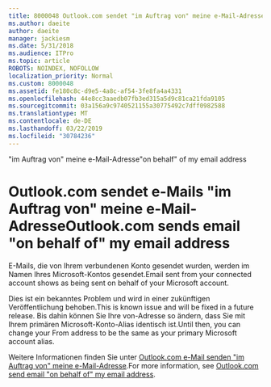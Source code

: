 ```yaml
---
title: 8000048 Outlook.com sendet "im Auftrag von" meine e-Mail-Adresse
ms.author: daeite
author: daeite
manager: jackiesm
ms.date: 5/31/2018
ms.audience: ITPro
ms.topic: article
ROBOTS: NOINDEX, NOFOLLOW
localization_priority: Normal
ms.custom: 8000048
ms.assetid: fe180c8c-d9e5-4a8c-af54-3fe8fa4a4331
ms.openlocfilehash: 44e8cc3aaedb07fb3ed315a5d9c81ca21fda9105
ms.sourcegitcommit: 03a156a9c9740521155a30775492c7dff0982588
ms.translationtype: MT
ms.contentlocale: de-DE
ms.lasthandoff: 03/22/2019
ms.locfileid: "30784236"
---
```

<span data-ttu-id="02bdb-102">"im Auftrag von" meine e-Mail-Adresse</span><span class="sxs-lookup"><span data-stu-id="02bdb-102">"on behalf" of my email address</span></span>

# <a name="outlookcom-sends-email-on-behalf-of-my-email-address"></a><span data-ttu-id="02bdb-103">Outlook.com sendet e-Mails "im Auftrag von" meine e-Mail-Adresse</span><span class="sxs-lookup"><span data-stu-id="02bdb-103">Outlook.com sends email "on behalf of" my email address</span></span>

<span data-ttu-id="02bdb-104">E-Mails, die von Ihrem verbundenen Konto gesendet wurden, werden im Namen Ihres Microsoft-Kontos gesendet.</span><span class="sxs-lookup"><span data-stu-id="02bdb-104">Email sent from your connected account shows as being sent on behalf of your Microsoft account.</span></span>
  
<span data-ttu-id="02bdb-105">Dies ist ein bekanntes Problem und wird in einer zukünftigen Veröffentlichung behoben.</span><span class="sxs-lookup"><span data-stu-id="02bdb-105">This is known issue and will be fixed in a future release.</span></span> <span data-ttu-id="02bdb-106">Bis dahin können Sie Ihre von-Adresse so ändern, dass Sie mit Ihrem primären Microsoft-Konto-Alias identisch ist.</span><span class="sxs-lookup"><span data-stu-id="02bdb-106">Until then, you can change your From address to be the same as your primary Microsoft account alias.</span></span>
  
<span data-ttu-id="02bdb-107">Weitere Informationen finden Sie unter [Outlook.com e-Mail senden "im Auftrag von" meine e-Mail-Adresse](https://go.microsoft.com/fwlink/p/?linkid=2001600&amp;clcid=0x409).</span><span class="sxs-lookup"><span data-stu-id="02bdb-107">For more information, see [Outlook.com send email "on behalf of" my email address](https://go.microsoft.com/fwlink/p/?linkid=2001600&amp;clcid=0x409).</span></span>
  


